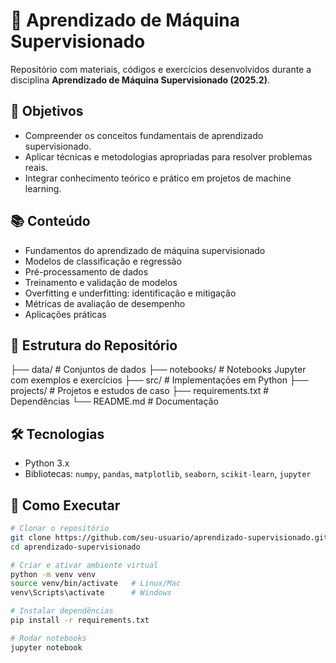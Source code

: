 # 📘 Aprendizado de Máquina Supervisionado  

Repositório com materiais, códigos e exercícios desenvolvidos durante a disciplina **Aprendizado de Máquina Supervisionado (2025.2)**.  

## 🎯 Objetivos  
- Compreender os conceitos fundamentais de aprendizado supervisionado.  
- Aplicar técnicas e metodologias apropriadas para resolver problemas reais.  
- Integrar conhecimento teórico e prático em projetos de machine learning.  

## 📚 Conteúdo  
- Fundamentos do aprendizado de máquina supervisionado  
- Modelos de classificação e regressão  
- Pré-processamento de dados  
- Treinamento e validação de modelos  
- Overfitting e underfitting: identificação e mitigação  
- Métricas de avaliação de desempenho  
- Aplicações práticas  

## 📂 Estrutura do Repositório  
├── data/ # Conjuntos de dados
├── notebooks/ # Notebooks Jupyter com exemplos e exercícios
├── src/ # Implementações em Python
├── projects/ # Projetos e estudos de caso
├── requirements.txt # Dependências
└── README.md # Documentação

## 🛠️ Tecnologias  
- Python 3.x  
- Bibliotecas: `numpy`, `pandas`, `matplotlib`, `seaborn`, `scikit-learn`, `jupyter`  

## 🚀 Como Executar  
```bash
# Clonar o repositório
git clone https://github.com/seu-usuario/aprendizado-supervisionado.git
cd aprendizado-supervisionado

# Criar e ativar ambiente virtual
python -m venv venv
source venv/bin/activate   # Linux/Mac
venv\Scripts\activate      # Windows

# Instalar dependências
pip install -r requirements.txt

# Rodar notebooks
jupyter notebook

